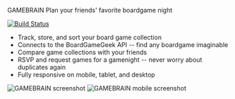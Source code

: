GAMEBRAIN
Plan your friends' favorite boardgame night

[![Build Status](https://travis-ci.org/andybeers/gamebrain.svg?branch=master)](https://travis-ci.org/andybeers/gamebrain)

- Track, store, and sort your board game collection
- Connects to the BoardGameGeek API -- find any boardgame imaginable
- Compare game collections with your friends
- RSVP and request games for a gamenight -- never worry about duplicates again
- Fully responsive on mobile, tablet, and desktop

![GAMEBRAIN screenshot](http://i.imgur.com/4ZLSduP.png?1)
![GAMEBRAIN mobile screenshot](http://i.imgur.com/0d81f8Y.png)



